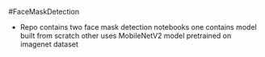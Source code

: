 #FaceMaskDetection
- Repo contains two face mask detection notebooks one contains model built from scratch other uses MobileNetV2 model pretrained on imagenet dataset 
